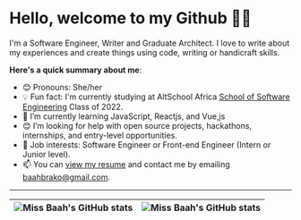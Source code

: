 # Hello, welcome to my Github 👋🏾


I'm a Software Engineer, Writer and Graduate Architect. I love to write about my experiences and create things using code, writing or handicraft skills.

**Here's a quick summary about me**:

- 😊 Pronouns: She/her
- 💡 Fun fact: I'm currently studying at AltSchool Africa [School of Software Engineering](https://altschoolafrica.com/schools/engineering) Class of 2022.
- 🌱 I’m currently learning JavaScript, Reactjs, and Vue,js
- 😊 I’m looking for help with open source projects, hackathons, internships, and entry-level opportunities.
- 💼 Job interests: Software Engineer or Front-end Engineer (Intern or Junior level).
- 📫 You can [view my resume](#) and contact me by emailing baahbrako@gmail.com.

---

| <img align="center" src="https://github-readme-stats.vercel.app/api?username=missbaah&show_icons=true&include_all_commits=true&hide_border=true" alt="Miss Baah's GitHub stats" /> | <img align="center" src="https://github-readme-stats.vercel.app/api/top-langs/?username=missbaah&langs_count=8&layout=compact&hide_border=true" alt="Miss Baah's GitHub stats" /> |
| ------------- | ------------- |
